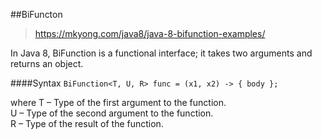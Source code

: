 ##BiFuncton
> https://mkyong.com/java8/java-8-bifunction-examples/  

In Java 8, BiFunction is a functional interface; it takes two arguments and returns an object.

####Syntax
`BiFunction<T, U, R> func = (x1, x2) -> { body };`

where T – Type of the first argument to the function.  
      U – Type of the second argument to the function.  
      R – Type of the result of the function.  
      